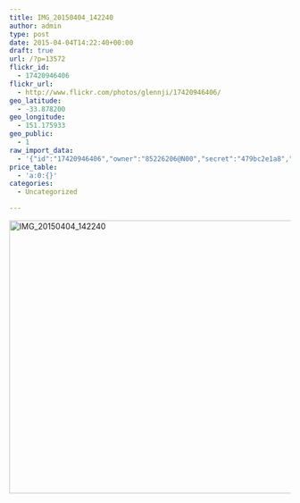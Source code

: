```yaml
---
title: IMG_20150404_142240
author: admin
type: post
date: 2015-04-04T14:22:40+00:00
draft: true
url: /?p=13572
flickr_id:
  - 17420946406
flickr_url:
  - http://www.flickr.com/photos/glennji/17420946406/
geo_latitude:
  - -33.878200
geo_longitude:
  - 151.175933
geo_public:
  - 1
raw_import_data:
  - '{"id":"17420946406","owner":"85226206@N00","secret":"479bc2e1a8","server":"5448","farm":6,"title":"IMG_20150404_142240","ispublic":0,"isfriend":0,"isfamily":0,"description":{"_content":""},"dateupload":"1431158308","lastupdate":"1431158318","datetaken":"2015-04-04 14:22:40","datetakengranularity":"0","datetakenunknown":"0","ownername":"glennji","tags":"","machine_tags":"","originalsecret":"84e7be8c08","originalformat":"jpg","latitude":"-33.878200","longitude":"151.175933","accuracy":"16","context":0,"place_id":"qRcYmO1QUrMZuclZ","woeid":"1094076","geo_is_family":0,"geo_is_friend":0,"geo_is_contact":0,"geo_is_public":0,"media":"photo","media_status":"ready","url_o":"https://farm6.staticflickr.com/5448/17420946406_84e7be8c08_o.jpg","height_o":"3120","width_o":"4208"}'
price_table:
  - 'a:0:{}'
categories:
  - Uncategorized

---
```

<p class="flickr-image">
  <a href="http://www.flickr.com/photos/glennji/17420946406/" class="flickr-link"><img src="/wp-content/uploads/2015/04/17420946406_84e7be8c08_o-1024x759.jpg" width="660" height="489" alt="IMG_20150404_142240" class="keyring-img" /></a>
</p>
